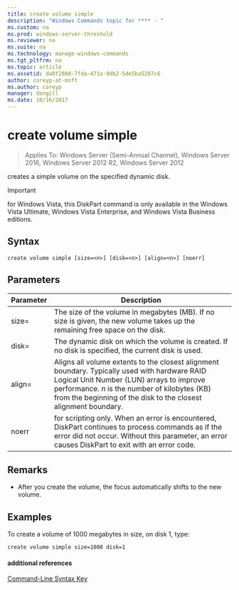 ```yaml
---
title: create volume simple
description: "Windows Commands topic for **** - "
ms.custom: na
ms.prod: windows-server-threshold
ms.reviewer: na
ms.suite: na
ms.technology: manage-windows-commands
ms.tgt_pltfrm: na
ms.topic: article
ms.assetid: da0f208d-7fda-471a-9db2-5de5ba5207c6
author: coreyp-at-msft
ms.author: coreyp
manager: dongill
ms.date: 10/16/2017
---
```

# create volume simple

>Applies To: Windows Server (Semi-Annual Channel), Windows Server 2016, Windows Server 2012 R2, Windows Server 2012

creates a simple volume on the specified dynamic disk.  
  
> [!IMPORTANT]  
> for Windows Vista, this DiskPart command is only available in the Windows Vista Ultimate, Windows Vista Enterprise, and Windows Vista Business editions.  
  
  
  
## Syntax  
  
```  
create volume simple [size=<n>] [disk=<n>] [align=<n>] [noerr]  
```  
  
## Parameters  
  
| Parameter  |                                                                                                                            Description                                                                                                                            |
|------------|-------------------------------------------------------------------------------------------------------------------------------------------------------------------------------------------------------------------------------------------------------------------|
| size\=<n>  |                                                                  The size of the volume in megabytes \(MB\). If no size is given, the new volume takes up the remaining free space on the disk.                                                                   |
| disk\=<n>  |                                                                                The dynamic disk on which the volume is created. If no disk is specified, the current disk is used.                                                                                |
| align\=<n> | Aligns all volume extents to the closest alignment boundary. Typically used with hardware RAID Logical Unit Number \(LUN\) arrays to improve performance. *n* is the number of kilobytes \(KB\) from the beginning of the disk to the closest alignment boundary. |
|   noerr    |                               for scripting only. When an error is encountered, DiskPart continues to process commands as if the error did not occur. Without this parameter, an error causes DiskPart to exit with an error code.                                |
  
## Remarks  
  
-   After you create the volume, the focus automatically shifts to the new volume.  
  
## <a name="BKMK_examples"></a>Examples  
To create a volume of 1000 megabytes in size, on disk 1, type:  
  
```  
create volume simple size=1000 disk=1  
```  
  
#### additional references  
[Command-Line Syntax Key](command-line-syntax-key.md)  
  

  

